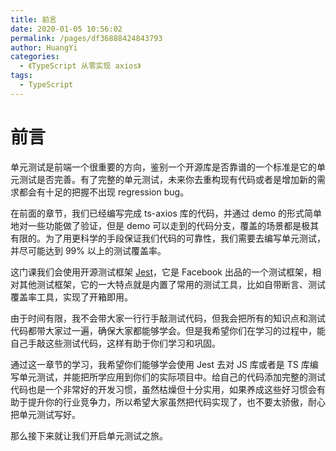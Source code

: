 ```yaml
---
title: 前言
date: 2020-01-05 10:56:02
permalink: /pages/df36888424843793
author: HuangYi
categories:
  - 《TypeScript 从零实现 axios》
tags:
  - TypeScript
---
```

# 前言

单元测试是前端一个很重要的方向，鉴别一个开源库是否靠谱的一个标准是它的单元测试是否完善。有了完整的单元测试，未来你去重构现有代码或者是增加新的需求都会有十足的把握不出现 regression bug。

在前面的章节，我们已经编写完成 ts-axios 库的代码，并通过 demo 的形式简单地对一些功能做了验证，但是 demo 可以走到的代码分支，覆盖的场景都是极其有限的。为了用更科学的手段保证我们代码的可靠性，我们需要去编写单元测试，并尽可能达到 99% 以上的测试覆盖率。

这门课我们会使用开源测试框架 [Jest](https://jestjs.io/en/)，它是 Facebook 出品的一个测试框架，相对其他测试框架，它的一大特点就是内置了常用的测试工具，比如自带断言、测试覆盖率工具，实现了开箱即用。

由于时间有限，我不会带大家一行行手敲测试代码，但我会把所有的知识点和测试代码都带大家过一遍，确保大家都能够学会。但是我希望你们在学习的过程中，能自己手敲这些测试代码，这样有助于你们学习和巩固。

通过这一章节的学习，我希望你们能够学会使用 Jest 去对 JS 库或者是 TS 库编写单元测试，并能把所学应用到你们的实际项目中。给自己的代码添加完整的测试代码也是一个非常好的开发习惯，虽然枯燥但十分实用，如果养成这些好习惯会有助于提升你的行业竞争力，所以希望大家虽然把代码实现了，也不要太骄傲，耐心把单元测试写好。

那么接下来就让我们开启单元测试之旅。

